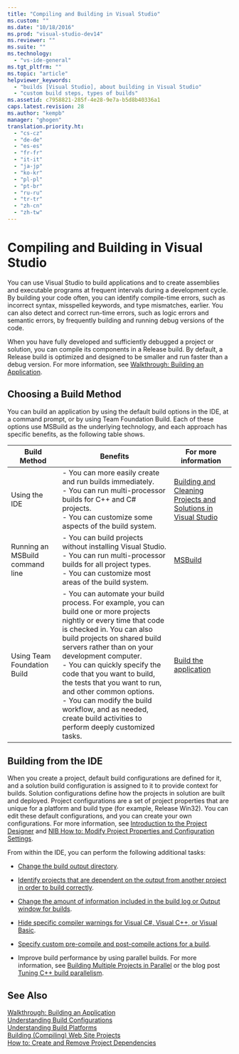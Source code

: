 ```yaml
---
title: "Compiling and Building in Visual Studio"
ms.custom: ""
ms.date: "10/18/2016"
ms.prod: "visual-studio-dev14"
ms.reviewer: ""
ms.suite: ""
ms.technology: 
  - "vs-ide-general"
ms.tgt_pltfrm: ""
ms.topic: "article"
helpviewer_keywords: 
  - "builds [Visual Studio], about building in Visual Studio"
  - "custom build steps, types of builds"
ms.assetid: c7958821-285f-4e28-9e7a-b5d8b40336a1
caps.latest.revision: 28
ms.author: "kempb"
manager: "ghogen"
translation.priority.ht: 
  - "cs-cz"
  - "de-de"
  - "es-es"
  - "fr-fr"
  - "it-it"
  - "ja-jp"
  - "ko-kr"
  - "pl-pl"
  - "pt-br"
  - "ru-ru"
  - "tr-tr"
  - "zh-cn"
  - "zh-tw"
---
```

# Compiling and Building in Visual Studio
You can use Visual Studio to build applications and to create assemblies and executable programs at frequent intervals during a development cycle. By building your code often, you can identify compile-time errors, such as incorrect syntax, misspelled keywords, and type mismatches, earlier. You can also detect and correct run-time errors, such as logic errors and semantic errors, by frequently building and running debug versions of the code.  
  
 When you have fully developed and sufficiently debugged a project or solution, you can compile its components in a Release build. By default, a Release build is optimized and designed to be smaller and run faster than a debug version. For more information, see [Walkthrough: Building an Application](../ide/walkthrough--building-an-application.md).  
  
## Choosing a Build Method  
 You can build an application by using the default build options in the IDE, at a command prompt, or by using Team Foundation Build. Each of these options use MSBuild as the underlying technology, and each approach has specific benefits, as the following table shows.  
  
|Build Method|Benefits|For more information|  
|------------------|--------------|--------------------------|  
|Using the IDE|-   You can more easily create and run builds immediately.<br />-   You can run multi-processor builds for C++ and C# projects.<br />-   You can customize some aspects of the build system.|[Building and Cleaning Projects and Solutions in Visual Studio](../ide/building-and-cleaning-projects-and-solutions-in-visual-studio.md)|  
|Running an MSBuild command line|-   You can build projects without installing Visual Studio.<br />-   You can run multi-processor builds for all project types.<br />-   You can customize most areas of the build system.|[MSBuild](../msbuild/msbuild1.md)|  
|Using Team Foundation Build|-   You can automate your build process. For example, you can build one or more projects nightly or every time that code is checked in. You can also build projects on shared build servers rather than on your development computer.<br />-   You can quickly specify the code that you want to build, the tests that you want to run, and other common options.<br />-   You can modify the build workflow, and as needed, create build activities to perform deeply customized tasks.|[Build the application](../Topic/Build%20the%20application.md)|  
  
## Building from the IDE  
 When you create a project, default build configurations are defined for it, and a solution build configuration is assigned to it to provide context for builds. Solution configurations define how the projects in solution are built and deployed. Project configurations are a set of project properties that are unique for a platform and build type (for example, Release Win32). You can edit these default configurations, and you can create your own configurations. For more information, see [Introduction to the Project Designer](http://msdn.microsoft.com/en-us/898dd854-c98d-430c-ba1b-a913ce3c73d7) and [NIB How to: Modify Project Properties and Configuration Settings](http://msdn.microsoft.com/en-us/e7184bc5-2f2b-4b4f-aa9a-3ecfcbc48b67).  
  
 From within the IDE, you can perform the following additional tasks:  
  
-   [Change the build output directory](../ide/how-to--change-the-build-output-directory.md).  
  
-   [Identify projects that are dependent on the output from another project in order to build correctly](../ide/how-to--create-and-remove-project-dependencies.md).  
  
-   [Change the amount of information included in the build log or Output window for builds](../ide/how-to--view--save--and-configure-build-log-files.md).  
  
-   [Hide specific compiler warnings for Visual C#, Visual C++, or Visual Basic](../ide/how-to--suppress-compiler-warnings.md).  
  
-   [Specify custom pre-compile and post-compile actions for a build](../ide/specifying-custom-build-events-in-visual-studio.md).  
  
-   Improve build performance by using parallel builds. For more information, see [Building Multiple Projects in Parallel](../msbuild/building-multiple-projects-in-parallel-with-msbuild.md) or the blog post [Tuning C++ build parallelism](http://blogs.msdn.com/b/msbuild/archive/2010/03/08/tuning-c-build-parallelism-in-vs2010.aspx).  
  
## See Also  
 [Walkthrough: Building an Application](../ide/walkthrough--building-an-application.md)   
 [Understanding Build Configurations](../ide/understanding-build-configurations.md)   
 [Understanding Build Platforms](../ide/understanding-build-platforms.md)   
 [Building (Compiling) Web Site Projects](../Topic/Building%20\(Compiling\)%20Web%20Site%20Projects.md)   
 [How to: Create and Remove Project Dependencies](../ide/how-to--create-and-remove-project-dependencies.md)